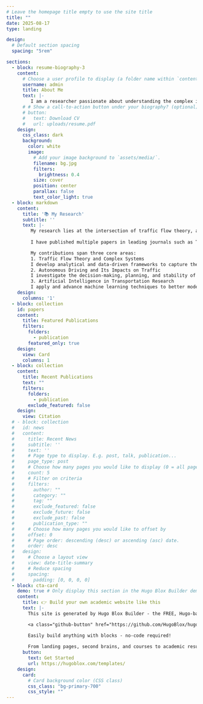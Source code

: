 ```yaml
---
# Leave the homepage title empty to use the site title
title: ""
date: 2025-08-17
type: landing

design:
  # Default section spacing
  spacing: "5rem"

sections:
  - block: resume-biography-3
    content:
      # Choose a user profile to display (a folder name within `content/authors/`)
      username: admin
      title: About Me
      text: |-
         I am a researcher passionate about understanding the complex interactions between humans, vehicles, and intelligent systems in traffic environments. My work lies at the intersection of transportation science, data-driven modeling, and autonomous driving, where I seek to uncover the fundamental principles that govern both microscopic driver behavior and macroscopic traffic dynamics.
      # # Show a call-to-action button under your biography? (optional)
      # button:
      #   text: Download CV
      #   url: uploads/resume.pdf
    design:
      css_class: dark
      background:
        color: white
        image:
          # Add your image background to `assets/media/`.
          filename: bg.jpg
          filters:
            brightness: 0.4
          size: cover
          position: center
          parallax: false
          text_color_light: true
  - block: markdown
    content:
      title: '📚 My Research'
      subtitle: ''
      text: |-
         My research lies at the intersection of traffic flow theory, autonomous driving, and artificial intelligence in transportation systems. I am particularly interested in how microscopic driving behaviors translate into macroscopic traffic dynamics, and how emerging technologies such as autonomous vehicles reshape the complexity of modern mobility systems.
         
         I have published multiple papers in leading journals such as Transportation Research Part C and Communications in Transportation Research. My publications have collectively received over **450 citations**.

         My contributions span three core areas:
         1. Traffic Flow Theory and Complex Systems
         I develop analytical and data-driven frameworks to capture the stochastic nature of traffic. Notably, my recent studies on the Stochastic Fundamental Diagram (SFD) establish a general micro-macroscopic modeling approach, bridging probabilistic driver interactions with large-scale flow properties.
         2. Autonomous Driving and Its Impacts on Traffic
         I investigate the decision-making, planning, and stability of autonomous vehicles in mixed traffic. My works include deep reinforcement learning–based behavior models, cooperative motion planning at intersections, and hierarchical multi-lane driving frameworks. These studies not only explore how AVs operate individually but also how they influence traffic flow collectively.
         3. Artificial Intelligence in Transportation Research
         I apply and advance machine learning techniques to better model and evaluate transportation systems. Specifically, I use deep learning to reproduce and improve car-following and lane-changing behaviors, providing a more accurate representation of human driving. In addition, I apply reinforcement learning to autonomous driving decision-making, enabling AVs to navigate complex traffic scenarios and learn cooperative strategies in simulation environments.
    design:
      columns: '1'
  - block: collection
    id: papers
    content:
      title: Featured Publications
      filters:
        folders:
          - publication
        featured_only: true
    design:
      view: Card
      columns: 1
  - block: collection
    content:
      title: Recent Publications
      text: ""
      filters:
        folders:
          - publication
        exclude_featured: false
    design:
      view: Citation
  # - block: collection
  #   id: news
  #   content:
  #     title: Recent News
  #     subtitle: ''
  #     text: ''
  #     # Page type to display. E.g. post, talk, publication...
  #     page_type: post
  #     # Choose how many pages you would like to display (0 = all pages)
  #     count: 5
  #     # Filter on criteria
  #     filters:
  #       author: ""
  #       category: ""
  #       tag: ""
  #       exclude_featured: false
  #       exclude_future: false
  #       exclude_past: false
  #       publication_type: ""
  #     # Choose how many pages you would like to offset by
  #     offset: 0
  #     # Page order: descending (desc) or ascending (asc) date.
  #     order: desc
  #   design:
  #     # Choose a layout view
  #     view: date-title-summary
  #     # Reduce spacing
  #     spacing:
  #       padding: [0, 0, 0, 0]
  - block: cta-card
    demo: true # Only display this section in the Hugo Blox Builder demo site
    content:
      title: 👉 Build your own academic website like this
      text: |-
        This site is generated by Hugo Blox Builder - the FREE, Hugo-based open source website builder trusted by 250,000+ academics like you.

        <a class="github-button" href="https://github.com/HugoBlox/hugo-blox-builder" data-color-scheme="no-preference: light; light: light; dark: dark;" data-icon="octicon-star" data-size="large" data-show-count="true" aria-label="Star HugoBlox/hugo-blox-builder on GitHub">Star</a>

        Easily build anything with blocks - no-code required!
        
        From landing pages, second brains, and courses to academic resumés, conferences, and tech blogs.
      button:
        text: Get Started
        url: https://hugoblox.com/templates/
    design:
      card:
        # Card background color (CSS class)
        css_class: "bg-primary-700"
        css_style: ""
---
```

